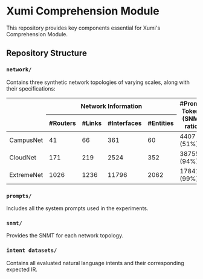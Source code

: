 # Xumi Comprehension Module

This repository provides key components essential for Xumi's Comprehension Module.

## Repository Structure

### `network/`  
Contains three synthetic network topologies of varying scales, along with their specifications:  
<table>
  <thead>
    <tr>
      <th rowspan="2"></th>
      <th colspan="4">Network Information</th>
      <th rowspan="2">#Prompt Tokens<br>(SNMT ratio)</th>
    </tr>
    <tr>
      <th>#Routers</th>
      <th>#Links</th>
      <th>#Interfaces</th>
      <th>#Entities</th>
    </tr>
  </thead>
  <tbody>
    <tr>
      <td>CampusNet</td>
      <td>41</td>
      <td>66</td>
      <td>361</td>
      <td>60</td>
      <td>4407 (51%)</td>
    </tr>
    <tr>
      <td>CloudNet</td>
      <td>171</td>
      <td>219</td>
      <td>2524</td>
      <td>352</td>
      <td>38755 (94%)</td>
    </tr>
    <tr>
      <td>ExtremeNet</td>
      <td>1026</td>
      <td>1236</td>
      <td>11796</td>
      <td>2062</td>
      <td>178414 (99%)</td>
    </tr>
  </tbody>
</table>

### `prompts/`  
Includes all the system prompts used in the experiments.

### `snmt/`  
Provides the SNMT for each network topology.

### `intent datasets/`  
Contains all evaluated natural language intents and their corresponding expected IR.
